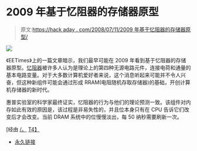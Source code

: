 # 2009 年基于忆阻器的存储器原型

> 原文:[https://hack aday . com/2008/07/11/2009 年基于忆阻器的存储器原型/](https://hackaday.com/2008/07/11/memristor-based-memory-prototype-by-2009/)

![](../Images/9e5493bc62ce7adc8c98800977f1834c.png)

《EETimes》上的一篇文章暗示，我们最早可能在 2009 年看到基于忆阻器的存储器原型。[忆阻器](http://www.eetimes.com/news/latest/showArticle.jhtml?articleID=207403521)被许多人认为是理论上的第四种无源电路元件，连接电荷和通量的基本电路变量。对于大多数计算机爱好者来说，这个消息听起来可能并不令人兴奋，但这种新组件可能会通过形成 RRAM(电阻随机存取存储器)的基础，开创计算机存储器的新时代。

惠普实验室的科学家最终证实，忆阻器的行为与他们的理论预测一致。该组件对内存如此有效的原因是，该过程是非易失性的，并且位本身只有在 CPU 告诉它们改变后才会改变。当前 DRAM 系统中的位慢慢淡出，每 50 纳秒需要刷新一次。

[经由 [/。](http://hardware.slashdot.org/article.pl?sid=08/07/11/2027228&from=rss) [T4】](http://hardware.slashdot.org/article.pl?sid=08/07/11/2027228&from=rss)

*   [永久链接](http://www.eetimes.com/news/design/rss/showArticle.jhtml?articleID=208803176)